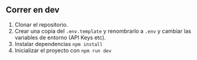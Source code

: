 ## Correr en dev

1. Clonar el repositorio.
2. Crear una copia del ```.env.template``` y renombrarlo a ```.env``` y cambiar las variables de entorno (API Keys etc).
3. Instalar dependencias ```npm install```
4. Inicializar el proyecto con ```npm run dev```
